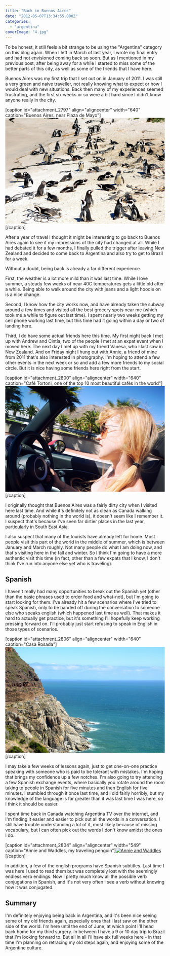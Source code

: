 ```yaml
---
title: "Back in Buenos Aires"
date: "2012-05-07T13:34:55.000Z"
categories: 
  - "argentina"
coverImage: "4.jpg"
---
```


To be honest, it still feels a bit strange to be using the "Argentina" category on this blog again. When I left in March of last year, I wrote my final entry and had not envisioned coming back so soon. But as I mentioned in my previous post, after being away for a while I started to miss some of the better parts of this city, as well as some of the friends that I have here.

Buenos Aires was my first trip that I set out on in January of 2011. I was still a very green and naive traveller, not really knowing what to expect or how I would deal with new situations. Back then many of my experiences seemed frustrating, and the first six weeks or so were a bit hard since I didn't know anyone really in the city.

\[caption id="attachment\_2797" align="aligncenter" width="640" caption="Buenos Aires, near Plaza de Mayo"\][![](images/4.jpg "Buenos Aires, near Plaza de Mayo")](http://www.migratorynerd.com/wordpress/wp-content/uploads/2012/05/4.jpg)\[/caption\]

After a year of travel I thought it might be interesting to go back to Buenos Aires again to see if my impressions of the city had changed at all. While I had debated it for a few months, I finally pulled the trigger after leaving New Zealand and decided to come back to Argentina and also try to get to Brazil for a week.

Without a doubt, being back is already a far different experience.

First, the weather is a lot more mild than it was last time. While I love summer, a steady few weeks of near 40C temperatures gets a little old after a while. Being able to walk around the city with jeans and a light hoodie on is a nice change.

Second, I know how the city works now, and have already taken the subway around a few times and visited all the best grocery spots near me (which took me a while to figure out last time). I spent nearly two weeks getting my cell phone working last time, but this time had it going within a day or two of landing here.

Third, I do have some actual friends here this time. My first night back I met up with Andrew and Cintía, two of the people I met at an expat event when I moved here. The next day I met up with my friend Vanesa, who I last saw in New Zealand. And on Friday night I hung out with Annie, a friend of mine from 2011 that's also interested in photography. I'm hoping to attend a few other events in the next week or so and add a few more friends to my social circle. But it is nice having some friends here right from the start.

\[caption id="attachment\_2800" align="aligncenter" width="640" caption="Café Tortoni, one of the top 10 most beautiful cafés in the world"\][![](images/3.jpg "Café Tortoni, one of the top 10 most beautiful cafés in the world")](http://www.migratorynerd.com/wordpress/wp-content/uploads/2012/05/3.jpg)\[/caption\]

I originally thought that Buenos Aires was a fairly dirty city when I visited here last time. And while it's definitely not as clean as Canada walking around (probably nothing in the world is), it doesn't seem like I remember it. I suspect that's because I've seen far dirtier places in the last year, particularly in South East Asia.

I also suspect that many of the tourists have already left for home. Most people visit this part of the world in the middle of summer, which is between January and March roughly. Not many people do what I am doing now, and that's visiting here in the fall and winter. So I think I'm going to have a more authentic visit this time (in fact, other than a few expats that I know, I don't think I've run into anyone else yet who is traveling).

## Spanish

I haven't really had many opportunities to break out the Spanish yet (other than the basic phrases used to order food and what-not), but I'm going to start looking for them. I've already hit a few scenarios where I've tried to speak Spanish, only to be handed off during the conversation to someone else who speaks english (which happened last time as well). That makes it hard to actually get practice, but it's something I'll hopefully keep working pressing forward on. I'll probably just start refusing to speak in English in those types of scenarios.

\[caption id="attachment\_2806" align="aligncenter" width="640" caption="Casa Rosada"\][![](images/5.jpg "Casa Rosada")](http://www.migratorynerd.com/wordpress/wp-content/uploads/2012/05/5.jpg)\[/caption\]

I may take a few weeks of lessons again, just to get one-on-one practice speaking with someone who is paid to be tolerant with mistakes. I'm hoping that brings my confidence up a few notches. I'm also going to try attending a few Spanish exchange events, where basically you rotate around the room taking to people in Spanish for five minutes and then English for five minutes. I stumbled through it once last time, and I did fairly horribly, but my knowledge of the language is far greater than it was last time I was here, so I think it should be easier.

I spent time back in Canada watching Argentina TV over the internet, and I'm finding it easier and easier to pick out all the words in a conversation. I still have trouble understanding a lot of it, most likely because of missing vocabulary, but I can often pick out the words I don't know amidst the ones I do.

\[caption id="attachment\_2804" align="aligncenter" width="549" caption="Annie and Waddles, my traveling penguin"\][![](images/annie-waddles-549x800.jpg "Annie and Waddles")](http://www.migratorynerd.com/wordpress/wp-content/uploads/2012/05/annie-waddles.jpg)\[/caption\]

In addition, a few of the english programs have Spanish subtitles. Last time I was here I used to read them but was completely lost with the seemingly endless verb endings. Now I pretty much know all the possible verb conjugations in Spanish, and it's not very often I see a verb without knowing how it was conjugated.

## Summary

I'm definitely enjoying being back in Argentina, and it's been nice seeing some of my old friends again, especially ones that I last saw on the other side of the world. I'm here until the end of June, at which point I'll head back home for my third surgery. In between I have a 9 or 10 day trip to Brazil that I'm looking forward to. But all in all I'll have six full weeks here - in that time I'm planning on retracing my old steps again, and enjoying some of the Argentine culture.
